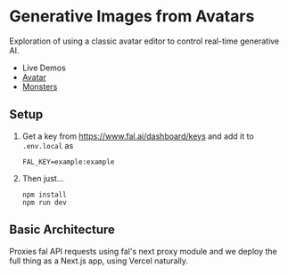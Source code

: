 # Generative Images from Avatars

Exploration of using a classic avatar editor to control real-time generative AI.

- Live Demos
- [Avatar](https://avatars-six.vercel.app/)
- [Monsters](https://avatars-six.vercel.app/monsters)

## Setup

1.  Get a key from https://www.fal.ai/dashboard/keys and add it to `.env.local` as

        FAL_KEY=example:example

1.  Then just...

        npm install
        npm run dev

## Basic Architecture

Proxies fal API requests using fal's next proxy module and we deploy the full thing as a Next.js app, using Vercel naturally.
